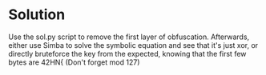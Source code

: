 # Solution

Use the sol.py script to remove the first layer of obfuscation. Afterwards, either use Simba to solve the symbolic equation and see that it's just xor, or directly bruteforce the key from the expected, knowing that the first few bytes are 42HN{ (Don't forget mod 127)

